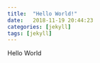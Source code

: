 ```yaml
---
title:  "Hello World!"
date:   2018-11-19 20:44:23
categories: [jekyll]
tags: [jekyll]
---
```

Hello World

